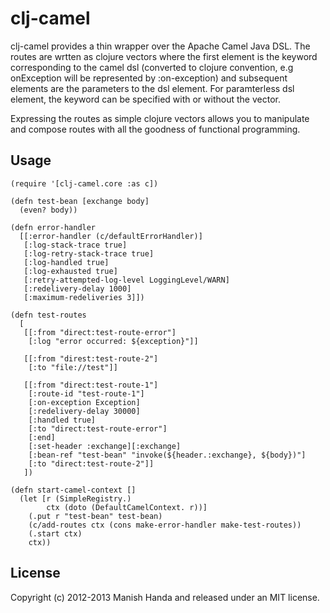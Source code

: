 # clj-camel

clj-camel provides a thin wrapper over the Apache Camel Java DSL. The routes are wrtten as clojure vectors
where the first element is the keyword corresponding to the camel dsl (converted to clojure convention,
e.g onException will be represented by  :on-exception) and subsequent elements are the
parameters to the dsl element. For paramterless dsl element, the keyword can be specified
with or without the vector.

Expressing the routes as simple clojure vectors allows you to manipulate and compose routes with
all the goodness of functional programming.

## Usage

    (require '[clj-camel.core :as c])

    (defn test-bean [exchange body]
      (even? body))

    (defn error-handler 
      [[:error-handler (c/defaultErrorHandler)]
       [:log-stack-trace true]
       [:log-retry-stack-trace true]
       [:log-handled true]
       [:log-exhausted true]
       [:retry-attempted-log-level LoggingLevel/WARN]
       [:redelivery-delay 1000]
       [:maximum-redeliveries 3]])

    (defn test-routes
      [
       [[:from "direct:test-route-error"]
        [:log "error occurred: ${exception}"]]
       
       [[:from "direst:test-route-2"]
        [:to "file://test"]]
    
       [[:from "direct:test-route-1"]
        [:route-id "test-route-1"]
        [:on-exception Exception]
        [:redelivery-delay 30000]
        [:handled true]
        [:to "direct:test-route-error"]
        [:end]
        [:set-header :exchange][:exchange]
        [:bean-ref "test-bean" "invoke(${header.:exchange}, ${body})"]
        [:to "direct:test-route-2"]]
       ])

    (defn start-camel-context []
      (let [r (SimpleRegistry.)
            ctx (doto (DefaultCamelContext. r))]
        (.put r "test-bean" test-bean)
        (c/add-routes ctx (cons make-error-handler make-test-routes))
        (.start ctx)
        ctx))

## License

Copyright (c) 2012-2013 Manish Handa and released under an MIT license.

